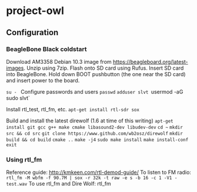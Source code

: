 # project-owl

## Configuration
### BeagleBone Black coldstart
Download AM3358 Debian 10.3 image from https://beagleboard.org/latest-images. Unzip using 7zip. Flash onto SD card using Rufus.
Insert SD card into BeagleBone. Hold down BOOT pushbutton (the one near the SD card) and insert power to the board. 

`su - `
Configure passwords and users
`passwd`
`adduser slvt
`usermod -aG sudo slvt`

Install rtl_test, rtl_fm, etc.
`apt-get install rtl-sdr sox`

Build and install the latest direwolf (1.6 at time of this writing)
`apt-get install git gcc g++ make cmake libasound2-dev libudev-dev`
`cd ~`
`mkdir src && cd src`
`git clone https://www.github.com/wb2osz/direwolf`
`mkdir build && cd build`
`cmake ..`
`make -j4`
`sudo make install`
`make install-conf`
`exit`

### Using rtl_fm
Reference guide: http://kmkeen.com/rtl-demod-guide/
To listen to FM radio: `rtl_fm -M wbfm -f 90.7M | sox -r 32k -t raw -e s -b 16 -c 1 -V1 - test.wav`
To use rtl_fm and Dire Wolf: rtl_fm 

